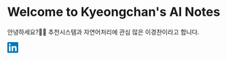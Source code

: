 # Welcome to Kyeongchan's AI Notes

안녕하세요?🙇‍♂️ 추천시스템과 자연어처리에 관심 많은 이경찬이라고 합니다.

[<img src="images/linkedin.png" width="25">](https://www.linkedin.com/in/nahcklee/)

```{tableofcontents}
```
